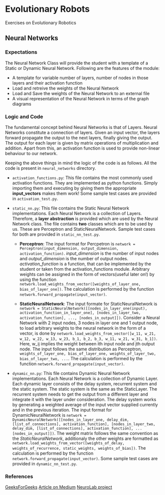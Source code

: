# Evolutionary Robots
Exercises on Evolutionary Robotics

## Neural Networks

### Expectations
The Neural Network Class will provide the student with a template of a Static or Dynamic Neural Network. Following are the features of the module:

- A template for variable number of layers, number of nodes in those layers and their activation function
- Load and retreive the weights of the Neural Network
- Load and Save the weights of the Neural Network to an external file
- A visual representation of the Neural Network in terms of the graph diagrams

### Logic and Code
The fundamental concept behind Neural Networks is that of Layers. Neural Networks constitute a connection of layers. Given an input vector, the layers forward propagate the output to the next layers, finally giving the output. The output for each layer is given by matrix operations of multiplication and addition. Apart from this, an activation function is used to provide non-linear behaviour to our network.

Keeping the above things in mind the logic of the code is as follows. All the code is present in `neural_networks` directory.

- `activation_functions.py`: This file contains the most commonly used activation functions. They are implemented as python functions. Simply importing them and executing by giving them the appropriate **input_vectors** makes them work! Some sample test cases are provided in `activation_test.py`.

- `static_nn.py`: This file contains the Static Neural Network implementations. Each Neural Network is a collection of Layers. Therefore, a **layer abstraction** is provided which are used by the Neural Network class. The file contains **two** classes which are to be used by us. These are Perceptron and StaticNeuralNetwork. Sample test cases for both are provided in `static_nn_test.py`.
	- **Perceptron**: The input format for Percpetron is `network = Perceptron(input_dimension, output_dimension, activation_function)`. *input_dimension* is the number of input nodes and *output_dimension* is the number of output nodes. *activation_function* is a function, that can be implemented by the student or taken from the activation_functions module. Arbitrary weights can be assigned in the form of vectors(useful later on!) by using the function `network.load_weights_from_vector([weights_of_layer_one, bias_of_layer_one])`. The calculation is performed by the function `network.forward_propagate(input_vector)`.

	- **StaticNeuralNetwork**: The input formate for StaticNeuralNetwork is `network = StaticNeuralNetwork([[nodes_in_layer_one(input), activation_function_in_layer_one], [nodes_in_layer_two, activation_function], ..., [nodes_in_output]])`. Consider a Neural Network with 2 input nodes, 3 nodes in layer one and 1 output node, to load arbitrary weights to the neural network in the form of a vector, is done by `network.load_weights_from_vector([w_11, w_21, w_12, w_22, w_13, w_23, b_1, b_2, b_3, w_11, w_21, w_31, b_1])`. Here, w_ij implies the weight between ith input node and jth output node. The input follows the same distribution as Perceptron, `weights_of_layer_one, bias_of_layer_one, weights_of_layer_two, bias_of_layer_two, ...`. The calculation is performed by the function `network.forward_propagate(input_vector)`.
	
- `dynamic_nn.py`: This file contains Dynamic Neural Network implementations. Each Neural Network is a collection of Dynamic Layer. Each dynamic layer consists of the delay system, recurrent system and the static system. The static system is the same as the StaticLayer. The recurrent system needs to get the output from a different layer and integrate it with the layer under consideration. The delay system works by generating a weighted average of the input vector supplied currently and in the previous iteration. The input format for DynamicNeuralNetwork is `network = DynamicNeuralNetwork([[nodes_in_layer_one, delay_dim, [list_of_connections], activation_function], [nodes_in_layer_two, delay_dim, [list_of_connections], activation_function], ...[nodes_in_output]])`. The weight matrix follows the same convention as the *StaticNeuralNetwork*, additionaly the other weights are formatted as `network.load_weights_from_vector([weights_of_delay, weights_of_recurrence, static_weights, weights_of_bias])`. The calculation is performed by the function `network.forward_propagate(input_vector)`. Some sample test cases are provided in `dynamic_nn_test.py`.
	
### References
[GeeksForGeeks](https://www.geeksforgeeks.org/activation-functions/)
[Article on Medium](https://towardsdatascience.com/complete-guide-of-activation-functions-34076e95d044)
[NeuroLab project](https://github.com/zueve/neurolab)
